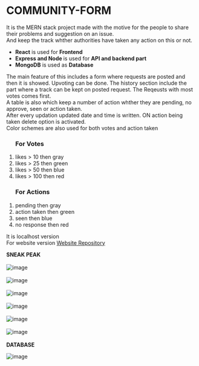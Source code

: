 # COMMUNITY-FORM
It is the MERN stack project made with the motive for the people to share their problems and suggestion on an issue.<br>
And keep the track whther authorities have taken any action on this or not.<br>
<ul>
  <li><b>React</b> is used for <b>Frontend</b></li>
 <li><b>Express and Node </b> is used for <b>API and backend part</b></li>
  <li><b>MongoDB</b> is used as <b>Database</b></li>
</ul>
The main feature of this includes a form where requests are posted and then it is showed. Upvoting can be done.
The history section include the part where a track can be kept on posted request. The Reqeusts with most votes comes first.<br>
A table is also which keep a number of action whther they are pending, no approve, seen or action taken.<br>
After every updation updated date and time is written. ON action being taken delete option is activated.<br>
Color schemes are also used for both votes and action taken<br>
<ol>
  <H3>For Votes </H3>
  <li>likes > 10 then gray</li>
  <li>likes > 25 then green</li>
  <li>likes > 50 then blue</li>
  <li>likes > 100 then red</li>
</ol>
<ol>
  <H3> For Actions </H3>
  <li> pending then gray</li>
  <li> action taken then green</li>
  <li> seen then blue</li>
  <li> no response then red</li>
</ol>
It is localhost version <br>
For website version 
<a href="https://github.com/Abhishek182005/COMMUNITY-FORM-WEBSITE">Website Repository</a>

<b>SNEAK PEAK</b>
<br>
<br>
![image](https://github.com/user-attachments/assets/7b752203-e047-4095-a98b-43db85905d9b)
<br>
<br>
![image](https://github.com/user-attachments/assets/217dca26-b353-4b19-a56d-942c6469d740)
<br>
<br>
![image](https://github.com/user-attachments/assets/513b874a-a251-4724-bdcd-82a033bc435e)
<br>
<br>
![image](https://github.com/user-attachments/assets/c24bf1d4-e857-41f8-9201-acf131cd0334)
<br>
<br>
![image](https://github.com/user-attachments/assets/83cee102-78ea-49f1-bb76-1db2ab8cf318)
<br>
<br>
![image](https://github.com/user-attachments/assets/92e0e567-e3b1-4c36-a2e3-bdcd5506c64e)
<br>
<br>
<b>DATABASE</b>
<br>

![image](https://github.com/user-attachments/assets/b3be3153-4a93-4299-b40f-30d61c64d144)
